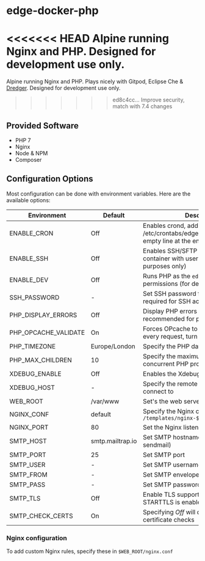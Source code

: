 # edge-docker-php

<<<<<<< HEAD
Alpine running Nginx and PHP. Designed for development use only.
=======
Alpine running Nginx and PHP. Plays nicely with Gitpod, Eclipse Che & [Dredger](https://github.com/outeredge/dredger). Designed for development use only.
>>>>>>> ed8c4cc... Improve security, match with 7.4 changes

## Provided Software
* PHP 7
* Nginx
* Node & NPM
* Composer

## Configuration Options
Most configuration can be done with environment variables. Here are the available options:

| Environment       | Default | Description |
| -------------     | ------- | --- |
| ENABLE_CRON       | Off     | Enables crond, add your cron jobs to /etc/crontabs/edge. Remember to add an empty line at the end! |
| ENABLE_SSH        | Off     | Enables SSH/SFTP access to the container with user `edge` (for dev purposes only) |
| ENABLE_DEV        | Off     | Runs PHP as the `edge` user to simplify permissions (for dev purposes only) |
| SSH_PASSWORD      | -       | Set SSH password for user `edge`, required for SSH access to work |
| PHP_DISPLAY_ERRORS | Off    | Display PHP errors in the browser, *not* recommended for production |
| PHP_OPCACHE_VALIDATE | On   | Forces OPcache to check for updates on every request, turn Off for production |
| PHP_TIMEZONE      | Europe/London | Specify the PHP date.timezone |
| PHP_MAX_CHILDREN  | 10      | Specify the maximum number of concurrent PHP processes |
| XDEBUG_ENABLE     | Off     | Enables the Xdebug PHP extension |
| XDEBUG_HOST       | -       | Specify the remote host Xdebug should connect to |
| WEB_ROOT          | /var/www | Set's the web server root directory |
| NGINX_CONF        | default | Specify the Nginx conf file to use from `/templates/nginx-${NGINX_CONF}.conf.j2` |
| NGINX_PORT        | 80      | Set the Nginx listening port |
| SMTP_HOST         | smtp.mailtrap.io | Set SMTP hostname (uses MSMTP for sendmail) |
| SMTP_PORT         | 25      | Set SMTP port |
| SMTP_USER         | -       | Set SMTP username |
| SMTP_FROM         | -       | Set SMTP envelope-from header |
| SMTP_PASS         | -       | Set SMTP password |
| SMTP_TLS          | Off     | Enable TLS support, by default STARTTLS is enabled on port 587 |
| SMTP_CHECK_CERTS  | On      | Specifying *Off* will disable SMTP TLS certificate checks |

### Nginx configuration
To add custom Nginx rules, specify these in `$WEB_ROOT/nginx.conf`
